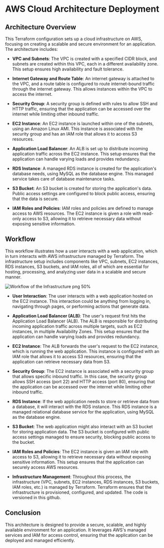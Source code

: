 # AWS Cloud Architecture Deployment

## Architecture Overview
This Terraform configuration sets up a cloud infrastructure on AWS, focusing on creating a scalable and secure environment for an application. The architecture includes:

- **VPC and Subnets**: The VPC is created with a specified CIDR block, and subnets are created within this VPC, each in a different availability zone. This setup ensures high availability and fault tolerance.

- **Internet Gateway and Route Table**: An internet gateway is attached to the VPC, and a route table is configured to route internet-bound traffic through the internet gateway. This allows instances within the VPC to access the internet.

- **Security Group**: A security group is defined with rules to allow SSH and HTTP traffic, ensuring that the application can be accessed over the internet while limiting other inbound traffic.

- **EC2 Instance**: An EC2 instance is launched within one of the subnets, using an Amazon Linux AMI. This instance is associated with the security group and has an IAM role that allows it to access S3 resources.

- **Application Load Balancer**: An ALB is set up to distribute incoming application traffic across the EC2 instance. This setup ensures that the application can handle varying loads and provides redundancy.

- **RDS Instance**: A managed RDS instance is created for the application's database needs, using MySQL as the database engine. This managed service takes care of database maintenance tasks.

- **S3 Bucket**: An S3 bucket is created for storing the application's data. Public access settings are configured to block public access, ensuring that the data is secure.

- **IAM Roles and Policies**: IAM roles and policies are defined to manage access to AWS resources. The EC2 instance is given a role with read-only access to S3, allowing it to retrieve necessary data without exposing sensitive information.


## Workflow

This workflow illustrates how a user interacts with a web application, which in turn interacts with AWS infrastructure managed by Terraform. The infrastructure setup includes components like VPC, subnets, EC2 instances, RDS instances, S3 buckets, and IAM roles, all of which are essential for hosting, processing, and analyzing user data in a scalable and secure manner.

![Workflow of the Infrastructure png 50%](https://github.com/Joashane/AWS-Cloud-Architecture-Deployment/assets/156240544/8d7bc7cb-b2ec-4c35-8cd7-c488f73f3072)

- **User Interaction**: The user interacts with a web application hosted on the EC2 instance. This interaction could be anything from logging in, navigating through pages, or performing actions that generate data.

- **Application Load Balancer (ALB)**: The user's request first hits the Application Load Balancer (ALB). The ALB is responsible for distributing incoming application traffic across multiple targets, such as EC2 instances, in multiple Availability Zones. This setup ensures that the application can handle varying loads and provides redundancy.

- **EC2 Instance**: The ALB forwards the user's request to the EC2 instance, which is running the web application. This instance is configured with an IAM role that allows it to access S3 resources, ensuring that the application can retrieve necessary data from S3.

- **Security Group**: The EC2 instance is associated with a security group that allows specific inbound traffic. In this case, the security group allows SSH access (port 22) and HTTP access (port 80), ensuring that the application can be accessed over the internet while limiting other inbound traffic.

- **RDS Instance**: If the web application needs to store or retrieve data from a database, it will interact with the RDS instance. This RDS instance is a managed relational database service for the application, using MySQL as the database engine.

- **S3 Bucket**: The web application might also interact with an S3 bucket for storing application data. The S3 bucket is configured with public access settings managed to ensure security, blocking public access to the bucket.

- **IAM Roles and Policies**: The EC2 instance is given an IAM role with access to S3, allowing it to retrieve necessary data without exposing sensitive information. This setup ensures that the application can securely access AWS resources.

- **Infrastructure Management**: Throughout this process, the infrastructure (VPC, subnets, EC2 instances, RDS instances, S3 buckets, IAM roles, etc.) is managed by Terraform. Terraform ensures that the infrastructure is provisioned, configured, and updated. The code is versioned in this github.


## Conclusion

This architecture is designed to provide a secure, scalable, and highly available environment for an application. 
It leverages AWS's managed services and IAM for access control, ensuring that the application can be deployed and managed efficiently.
